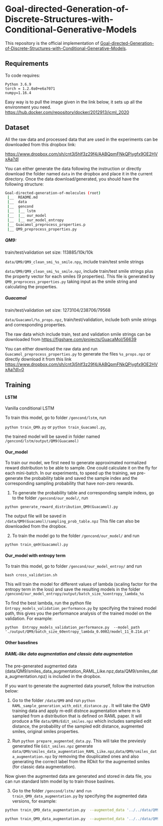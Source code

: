# Goal-directed-Generation-of-Discrete-Structures-with-Conditional-Generative-Models

This repository is the official implementation of [Goal-directed-Generation-of-Discrete-Structures-with-Conditional-Generative-Models](https://arxiv.org/pdf/2010.02311.pdf).


## Requirements

To code requires: 
```
Python 3.6.9
torch = 1.2.0a0+e6a7071
numpy=1.16.4
```

Easy way is to pull the image given in the link below,  it sets up all the environment you need.
https://hub.docker.com/repository/docker/2012913/icml_2020


## Dataset
All the raw data and processed data that are used in the experiments can be downloaded from this dropbox link:

https://www.dropbox.com/sh/cnt3j5hlf3z29f4/AABQpmFNkQPiygfx9OE2HVxAa?dl

You can either generate the data following the instruction or directly download the folder named `data` in the dropbox and place it in the current directory. Once the data download/generated, you should have the following structure:

```sh
Goal-directed-generation-of-molecules (root)
 |__  README.md
 |__  data
 |__  gencond
 |__  |__ lstm
 |__  |__ our_model
 |__  |__ our_model_entropy
 |__ Guacamol_preprocess_properties.p
 |__ QM9_preprocess_properties.py
```

##### QM9: 
train/test/validation set size: 113885/10k/10k

`data/QM9/QM9_clean_smi_%s_smile.npy`, include train/test smile strings

`data/QM9/QM9_clean_smi_%s_smile.npz`, include train/test smile strings plus the property vector for each smiles (9 properties). This file is generated by `QM9_preprocess_properties.py` taking input as the smile string and calculating the properties.


##### Guacamol
train/test/validation set size: 1273104/238706/79568

`data/Guacamol/%s_props.npz`, train/test/validation, include both smile strings and corresponding properties.


The raw data which include train, test and validation smile strings can be downloaded from 
 https://figshare.com/projects/GuacaMol/56639

You can either download the raw data and run `Guacamol_preprocess_properties.py` to generate the files `%s_props.npz` or directly download it from this link https://www.dropbox.com/sh/cnt3j5hlf3z29f4/AABQpmFNkQPiygfx9OE2HVxAa?dl=0

## Training

#### LSTM
Vanilla conditional LSTM


To train this model, go to folder `/gencond/lstm`, run 

`python train_QM9.py` or `python train_Guacamol.py`, 

the trained model will be saved in folder named `/gencond/lstm/output/QM9(Guacamol)`




#### Our_model 

To train our model, we first need to generate approximated normalized reward distribution to be able to sample. One could calculate it on the fly for each mini-batch. In our experiments, to speed up the training, we pre-generate the probability table and saved the sample index and the corresponding sampling probability that have non-zero rewards.


1. To generate the probability table and corresponding sample indexs, go to the folder `/gencond/our_model/`, run

 `python generate_reward_distribution_QM9(Guacamol).py`
 
 The output file will be saved in `/data/QM9(Guacamol)/sampling_prob_table.npz` This file can also be downloaded from the dropbox.
 
 2. To train the model go to the folder `/gencond/our_model/` and run
 
  `python train_qm9(Guacamol).py`
 
 

#### Our_model with entropy term
To train this model, go to folder `/gencond/our_model_entroy/` and run

 `bash cross_validation.sh`

This will train the model for different values of lambda (scaling factor for the entropy term in the loss) and save the resulting models in the folder `/gencond/our_model_entropy/output/batch_size_%sentropy_lambda_%s`


To find the best lambda, run the python file `Entropy_models_validation_performance.py` by specifying the trained model path, this gives you the performance analysis of the trained model on the validation. For example: 


`python  Entropy_models_validation_performance.py  --model_path  './output/QM9/batch_size_60entropy_lambda_0.0002/model_11_0.214.pt'`



#### Other baselines

##### RAML-like data augmentation and classic data augmentation

The pre-generated augmented data (data/QM9/smiles_data_augmentation_RAML_Like.npz,data/QM9/smiles_data_augmentation.npz)  is included in the dropbox.

If you want to generate the augmented data yourself, follow the instruction below:

1. Go to the folder `/data/QM9` and run `python RAML_sample_generation_with_edit_distance.py` . It will take the QM9 training data and apply m-edit distnce augmentation where m is sampled from a distribution that is defined on RAML paper. It will produce a file `data/QM9/Edit_smiles.npz` which includes sampled edit distance, the probability of the sampled edit distance, augmented smiles, original smiles properties. 

2. Run `python prepare_augmented_data.py`. This will take the previesly generated file `Edit_smiles.npz` generate `data/QM9/smiles_data_augmentation_RAML_Like.npz`,`data/QM9/smiles_data_augmentation.npz` by removing the douplicated ones and also generating the correct label from the RDkit for the augmented smiles (for classic data augmentation). 

Now given the augmented data are generated and stored in data file, you can run standard lstm model by to train those baslines.

3. Go to the folder `/gencond/lstm/` and `run train_QM9_data_augmentation.py` by specifying the augmented data versions, for example:
```sh
python train_QM9_data_augmentation.py  --augmented_data '../../data/QM9/smiles_data_augmentation.npz'

python train_QM9_data_augmentation.py  --augmented_data '../../data/QM9/smiles_data_augmentation_RAML_Like.npz'
```

